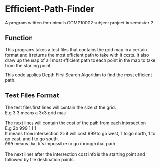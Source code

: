 # Efficient-Path-Finder

A program written for unimelb COMP10002 subject project in semester 2

## Function

This programs takes a test files that contains the grid map in a certain format and it 
returns the most efficient path to take with it costs. It also draw up 
the map of all most efficient path to each point in the map to take from the starting point.

This code applies Depth First Search Algorithm to find the most efficient path.

## Test Files Format

The test files first lines will contain the size of the grid. <br />
E.g 3 3 means a 3x3 grid map <br />
<br />
The next lines will contain the cost of the path from each intersection <br />
E.g 2b 999 1 1 1 <br />
It means from intersection 2b it will cost 999 to go west, 1 to go north, 1 to go east, and 1 to go south. <br /> 
999 means that it's impossible to go through that path<br />
<br />
The next lines after the intersection cost info is the starting point and followed by the destination points. <br />
